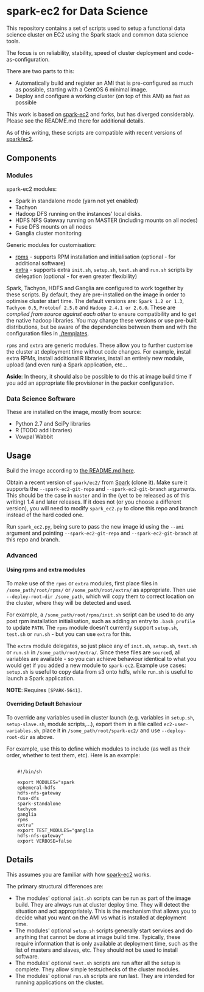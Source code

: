 # spark-ec2 for Data Science

This repository contains a set of scripts used to setup a functional data science cluster on EC2 using the Spark stack and common data science tools.

The focus is on reliability, stability, speed of cluster deployment and code-as-configuration.

There are two parts to this:
* Automatically build and register an AMI that is pre-configured as much as possible, starting with a CentOS 6 minimal image.
* Deploy and configure a working cluster (on top of this AMI) as fast as possible

This work is based on [spark-ec2](https://github.com/mesos/spark-ec2) and forks, but has diverged considerably. Please see the README.md there for additional details. 

As of this writing, these scripts are compatible with recent versions of [spark/ec2](https://github.com/apache/spark/blob/master/ec2/).

## Components

### Modules

spark-ec2 modules:

* Spark in standalone mode (yarn not yet enabled)
* Tachyon
* Hadoop DFS running on the instances' local disks.
* HDFS NFS Gateway running on MASTER (including mounts on all nodes)
* Fuse DFS mounts on all nodes
* Ganglia cluster monitoring

Generic modules for customisation:

* [rpms](./rpms) - supports RPM installation and initialisation (optional - for additional software)
* [extra](./extra) - supports extra `init.sh`, `setup.sh`, `test.sh` and `run.sh` scripts by delegation (optional - for even greater flexibility)

Spark, Tachyon, HDFS and Ganglia are configured to work together by these scripts. By default, they are pre-installed on the image in order to optimise cluster start time.
The default versions are: `Spark 1.2 or 1.3`, `Tachyon 0.5`, `Protobuf 2.5.0` and `Hadoop 2.4.1 or 2.6.0`. These are *compiled from source against each other* to ensure compatibility and to get the 
native hadoop libraries. 
You may change these versions or use pre-built distributions, but be aware of the dependencies between them and with the configuration files in [./templates](./templates).

`rpms` and `extra` are generic modules. These allow you to further customise the cluster at deployment time without code changes.
For example, install extra RPMs, install additional R libraries, install an entirely new module, upload (and even run) a Spark application, etc...

**Aside**: In theory, it should also be possible to do this at image build time if you add an appropriate file provisioner in the packer configuration.  

### Data Science Software
 
These are installed on the image, mostly from source:

* Python 2.7 and SciPy libraries
* R (TODO add libraries)
* Vowpal Wabbit


## Usage

Build the image according to [the README.md here](./image-build).

Obtain a recent version of `spark/ec2/` from [Spark](https://github.com/apache/spark) (clone it). Make sure it supports the 
`--spark-ec2-git-repo` and `--spark-ec2-git-branch` arguments. This should be the case in `master` and in the (yet to be released as of this writing) 1.4 and later releases. 
If it does not (or you choose a different version), you will need to modify `spark_ec2.py` to clone this repo and branch instead of the hard coded one. 
 
Run `spark_ec2.py`, being sure to pass the new image id using the `--ami` argument and pointing `--spark-ec2-git-repo` and `--spark-ec2-git-branch` at this repo and branch.

### Advanced

#### Using rpms and extra modules

To make use of the `rpms` or `extra` modules, first place files in `/some_path/root/rpms/` or `/some_path/root/extra/` as appropriate. Then 
use `--deploy-root-dir /some_path`, which will copy them to correct location on the cluster, where they will be detected and used. 

For example, a `/some_path/root/rpms/init.sh` script can be used to do any post rpm installation initialisation, such as adding an entry to `.bash_profile` to update  `PATH`.
The `rpms` module doesn't currently support `setup.sh`, `test.sh` or `run.sh` - but you can use `extra` for this. 

The `extra` module delegates, so just place any of `init.sh`, `setup.sh`, `test.sh` or `run.sh` in `/some_path/root/extra/`. Since these files are `source`d, all 
variables are available - so you can achieve behaviour identical to what you would get if you added a new module to `spark-ec2`. 
Example use cases: `setup.sh` is useful to copy data from s3 onto hdfs, while `run.sh` is useful to launch a Spark application. 

**NOTE**: Requires `[SPARK-5641]`.

#### Overriding Default Behaviour

To override any variables used in cluster launch (e.g. variables in `setup.sh`, `setup-slave.sh`, module scripts,...), 
export them in a file called `ec2-user-variables.sh`, place it in `/some_path/root/spark-ec2/` and use `--deploy-root-dir` as above.

For example, use this to define which modules to include (as well as their order, whether to test them, etc). Here is an example:  

```

    #!/bin/sh

    export MODULES="spark
    ephemeral-hdfs
    hdfs-nfs-gateway
    fuse-dfs
    spark-standalone
    tachyon
    ganglia
    rpms
    extra"
    export TEST_MODULES="ganglia
    hdfs-nfs-gateway"
    export VERBOSE=false

```

## Details

This assumes you are familiar with how [spark-ec2](https://github.com/mesos/spark-ec2) works.

The primary structural differences are: 

* The modules' optional `init.sh` scripts can be run as part of the image build. They are always run at cluster deploy time.
 They will detect the situation and act appropriately. 
 This is the mechanism that allows you to decide what you want on the AMI vs what is installed at deployment time. 
* The modules' optional `setup.sh` scripts generally start services and do anything that cannot be done at image build time. 
 Typically, these require information that is only available at deployment time, such as the list of masters and slaves, etc. 
 They should not be used to install software.  
* The modules' optional `test.sh` scripts are run after all the setup is complete. They allow simple tests/checks of the cluster modules. 
* The modules' optional `run.sh` scripts are run last. They are intended for running applications on the cluster.

